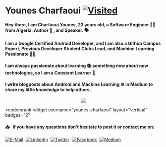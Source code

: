 # Younes Charfaoui [![Visited](http://hits.dwyl.com/Younes-Charfaoui/Younes-Charfaoui.svg)](http://hits.dwyl.com/Younes-Charfaoui/Younes-Charfaoui)

#### Hey there, I am Charfaoui Younes, 23 years old, a Software Engineer 👨‍🎓 from Algeria, Author 📄 , and Speaker. 🗣

#### I am a Google Certified Android Developer, and I am also a Github Campus Expert, Previous Developer Student Clubs Lead, and Machine Learning Passionate 👨‍🔬.

#### I am always passionate about learning 📚 something new about new technologies, so I am a Constant Learner 🚴.

#### I write blogposts about Android and Machine Learning ⚙️ in Medium to share my little knowledge to help others.

<p align="center">
  <img src="https://github-readme-stats.vercel.app/api?username=Younes-Charfaoui&show_icons=true">
</p>

<body>
  <script src="https://profile.codersrank.io/widget/widget.js"></script>
  
  
<codersrank-widget
  username="younes-charfaoui"
  layout="vertical"
  badges="2"
></codersrank-widget>
</body>


#### 📥 &nbsp; If you have any questions don’t hesitate to post it or contact me on:

[![E-Mail](https://github.com/Younes-Charfaoui/Younes-Charfaoui/blob/master/email.png)](mailto:mxcsyounes@gmail.com)&nbsp;&nbsp;[![LinkedIn](https://github.com/Younes-Charfaoui/Younes-Charfaoui/blob/master/linkedin.png)](https://www.linkedin.com/in/younes-charfaoui)&nbsp; [![Twitter](https://github.com/Younes-Charfaoui/Younes-Charfaoui/blob/master/twitter.png)](https://twitter.com/CharfaouiYounes)&nbsp;&nbsp;[![Facebook](https://github.com/Younes-Charfaoui/Younes-Charfaoui/blob/master/facebook.png)](https://www.facebook.com/mxcsyounes/)&nbsp;&nbsp;[![Medium](https://github.com/Younes-Charfaoui/Younes-Charfaoui/blob/master/medium.png)](https://www.medium.com/@mxcsyounes)
